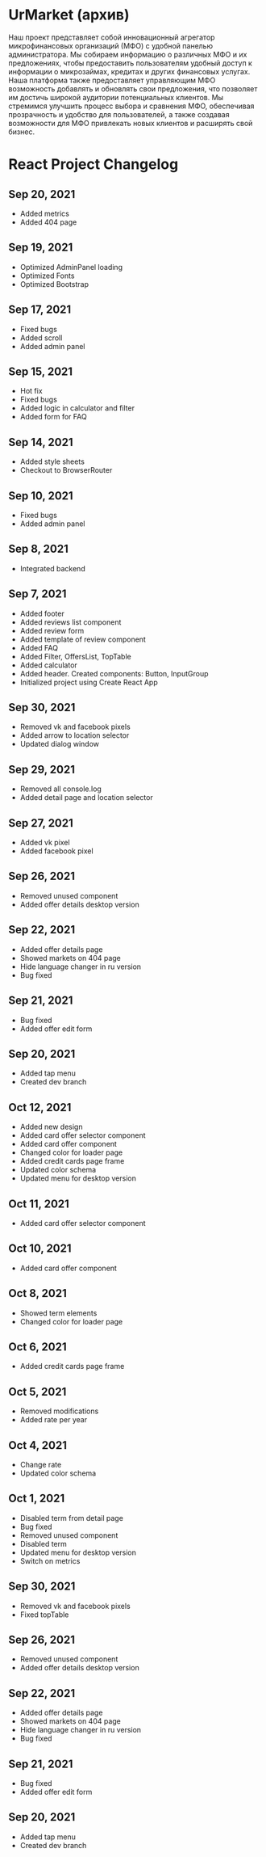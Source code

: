 # UrMarket (архив)

Наш проект представляет собой инновационный агрегатор микрофинансовых организаций (МФО) с удобной панелью администратора. Мы собираем информацию о различных МФО и их предложениях, чтобы предоставить пользователям удобный доступ к информации о микрозаймах, кредитах и других финансовых услугах. Наша платформа также предоставляет управляющим МФО возможность добавлять и обновлять свои предложения, что позволяет им достичь широкой аудитории потенциальных клиентов. Мы стремимся улучшить процесс выбора и сравнения МФО, обеспечивая прозрачность и удобство для пользователей, а также создавая возможности для МФО привлекать новых клиентов и расширять свой бизнес.


# React Project Changelog

## Sep 20, 2021

- Added metrics
- Added 404 page

## Sep 19, 2021

- Optimized AdminPanel loading
- Optimized Fonts
- Optimized Bootstrap

## Sep 17, 2021

- Fixed bugs
- Added scroll
- Added admin panel

## Sep 15, 2021

- Hot fix
- Fixed bugs
- Added logic in calculator and filter
- Added form for FAQ

## Sep 14, 2021

- Added style sheets
- Checkout to BrowserRouter

## Sep 10, 2021

- Fixed bugs
- Added admin panel

## Sep 8, 2021

- Integrated backend

## Sep 7, 2021

- Added footer
- Added reviews list component
- Added review form
- Added template of review component
- Added FAQ
- Added Filter, OffersList, TopTable
- Added calculator
- Added header. Created components: Button, InputGroup
- Initialized project using Create React App

## Sep 30, 2021

- Removed vk and facebook pixels
- Added arrow to location selector
- Updated dialog window

## Sep 29, 2021

- Removed all console.log
- Added detail page and location selector

## Sep 27, 2021

- Added vk pixel
- Added facebook pixel

## Sep 26, 2021

- Removed unused component
- Added offer details desktop version

## Sep 22, 2021

- Added offer details page
- Showed markets on 404 page
- Hide language changer in ru version
- Bug fixed

## Sep 21, 2021

- Bug fixed
- Added offer edit form

## Sep 20, 2021

- Added tap menu
- Created dev branch

## Oct 12, 2021

- Added new design
- Added card offer selector component
- Added card offer component
- Changed color for loader page
- Added credit cards page frame
- Updated color schema
- Updated menu for desktop version

## Oct 11, 2021

- Added card offer selector component

## Oct 10, 2021

- Added card offer component

## Oct 8, 2021

- Showed term elements
- Changed color for loader page

## Oct 6, 2021

- Added credit cards page frame

## Oct 5, 2021

- Removed modifications
- Added rate per year

## Oct 4, 2021

- Change rate
- Updated color schema

## Oct 1, 2021

- Disabled term from detail page
- Bug fixed
- Removed unused component
- Disabled term
- Updated menu for desktop version
- Switch on metrics

## Sep 30, 2021

- Removed vk and facebook pixels
- Fixed topTable

## Sep 26, 2021

- Removed unused component
- Added offer details desktop version

## Sep 22, 2021

- Added offer details page
- Showed markets on 404 page
- Hide language changer in ru version
- Bug fixed

## Sep 21, 2021

- Bug fixed
- Added offer edit form

## Sep 20, 2021

- Added tap menu
- Created dev branch
